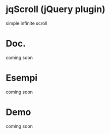 jqScroll (jQuery plugin)
========

simple infinite scroll

Doc.
========

coming soon

Esempi
========

coming soon

Demo
========

coming soon
